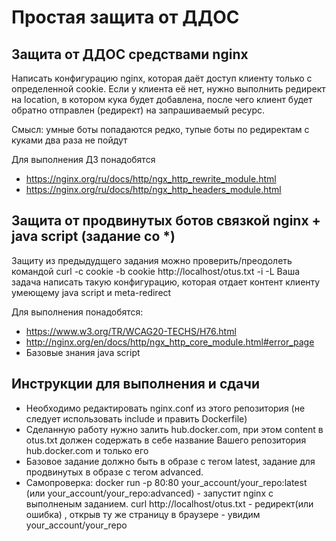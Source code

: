 # Простая защита от ДДОС

## Защита от ДДОС средствами nginx
Написать конфигурацию nginx, которая даёт доступ клиенту только с определенной cookie.
Если у клиента её нет, нужно выполнить редирект на location, в котором кука будет добавлена, после чего клиент будет обратно отправлен (редирект) на запрашиваемый ресурс.

Смысл: умные боты попадаются редко, тупые боты по редиректам с куками два раза не пойдут

Для выполнения ДЗ понадобятся
* https://nginx.org/ru/docs/http/ngx_http_rewrite_module.html
* https://nginx.org/ru/docs/http/ngx_http_headers_module.html

## Защита от продвинутых ботов связкой nginx + java script (задание со *)

Защиту из предыдудщего задания можно проверить/преодолеть командой curl -c cookie -b cookie http://localhost/otus.txt -i -L
Ваша задача написать такую конфигурацию, которая отдает контент клиенту умеющему java script и meta-redirect

Для выполнения понадобятся:
* https://www.w3.org/TR/WCAG20-TECHS/H76.html
* http://nginx.org/en/docs/http/ngx_http_core_module.html#error_page
* Базовые знания java script 

## Инструкции для выполнения и сдачи
* Необходимо редактировать nginx.conf из этого репозитория (не следует использовать include и править Dockerfile)
* Cделанную работу нужно залить hub.docker.com, при этом content в otus.txt должен содержать в себе название Вашего репозитория hub.docker.com и только его
* Базовое задание должно быть в образе с тегом latest, задание для продвинутых в образе с тегом advanced.
* Самопроверка: docker run -p 80:80 your_account/your_repo:latest (или your_account/your_repo:advanced) - запустит nginx c выполненым заданием. сurl http://localhost/otus.txt - редирект(или ошибка) , открыв ту же страницу в браузере - увидим your_account/your_repo